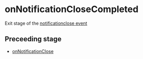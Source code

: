 # onNotificationCloseCompleted
Exit stage of the [notificationclose event](../events/notificationclose.md)

## Preceeding stage
- [onNotificationClose](onNotificationClose.md)